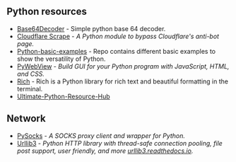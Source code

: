 ## Python resources

- [Base64Decoder](https://github.com/ghsecurity/Base64Decoder) - Simple python base 64 decoder.
- [Cloudflare Scrape](https://github.com/Anorov/cloudflare-scrape) - _A Python module to bypass Cloudflare's anti-bot page._
- [Python-basic-examples](https://github.com/bmaya1/python-basic-examples) - Repo contains different basic examples to show the versatility of Python.
- [PyWebView](https://github.com/r0x0r/pywebview) - _Build GUI for your Python program with JavaScript, HTML, and CSS._
- [Rich](https://github.com/willmcgugan/rich) - Rich is a Python library for rich text and beautiful formatting in the terminal. 
- [Ultimate-Python-Resource-Hub](https://github.com/ayushi7rawat/Ultimate-Python-Resource-Hub)


## Network
- [PySocks](https://github.com/Anorov/PySocks) - _A SOCKS proxy client and wrapper for Python._
- [Urllib3](https://github.com/urllib3/urllib3) - _Python HTTP library with thread-safe connection pooling, file post support, user friendly, and more [urllib3.readthedocs.io](https://urllib3.readthedocs.io)._
